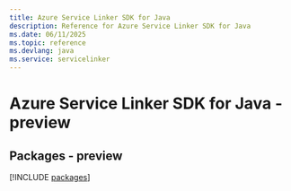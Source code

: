 ```yaml
---
title: Azure Service Linker SDK for Java
description: Reference for Azure Service Linker SDK for Java
ms.date: 06/11/2025
ms.topic: reference
ms.devlang: java
ms.service: servicelinker
---
```

# Azure Service Linker SDK for Java - preview
## Packages - preview
[!INCLUDE [packages](service-linker-index.md)]